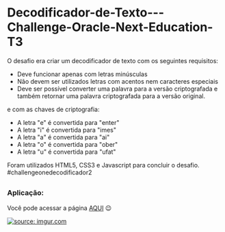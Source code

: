 # Decodificador-de-Texto---Challenge-Oracle-Next-Education-T3
O desafio era criar um decodificador de texto com os seguintes requisitos:

- Deve funcionar apenas com letras minúsculas
- Não devem ser utilizados letras com acentos nem caracteres especiais
- Deve ser possível converter uma palavra para a versão criptografada e também retornar uma palavra criptografada para a versão original.

e com as chaves de criptografia: 

- A letra "e" é convertida para "enter"
- A letra "i" é convertida para "imes"
- A letra "a" é convertida para "ai"
- A letra "o" é convertida para "ober"
- A letra "u" é convertida para "ufat"

Foram utilizados HTML5, CSS3 e Javascript para concluir o desafio.  #challengeonedecodificador2

##
### Aplicação: 
Você pode acessar a página <a target="_blank" href="https://akariny.github.io/decodificador_de_texto/">AQUI</a> 😉

<a href="https://imgur.com/cPcPB4K"><img src="https://i.imgur.com/cPcPB4K.png" title="source: imgur.com" /></a>




